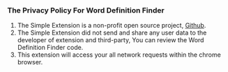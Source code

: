 ### The Privacy Policy For Word Definition Finder

1. The Simple Extension is a non-profit open source project, [Github](https://github.com/shubhamkhunt04/Fun-with-Webpages-Chrome-Extention).
2. The Simple Extension did not send and share any user data to the developer of extension and third-party, You can review the Word Definition Finder code.
3. This extension will access your all network requests within the chrome browser.